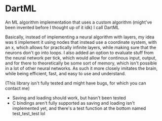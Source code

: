 # DartML
An ML algorithm implementation that uses a custom algorithm (might've been invented before I thought up of it idk) I call DartML

Basically, instead of implementing a neural algorithm with layers, my idea was ti implement it using nodes that instead use a coordinate system, with an x, which allows for practically infinite layers, while making sure that the neurons don't go into loops. I also added an option to evaluate stuff from the neural network per tick, which would allow for continous input, output, and for there to theoretically be some sort of memory, which isn't possible in a lot of other neural networks. As such it more closely imitates the brain, while being efficient, fast, and easy to use and understand.

(This library isn't fully tested and might have bugs, for which you can contact me)

- Saving and loading should work, but hasn't been tested
- C bindings aren't fully supported as saving and loading isn't implemented yet, and there's a test function at the bottom named test_test_test lol
